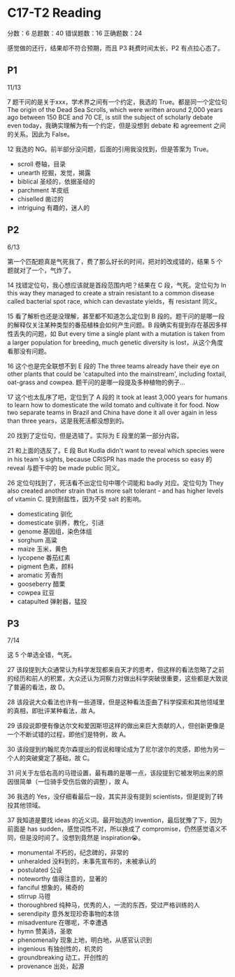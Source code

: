 # C17-T2 Reading

分数：6    总题数：40    错误题数：16   正确题数：24

感觉做的还行，结果却不符合预期，而且 P3 耗费时间太长，P2 有点拉心态了。

## P1

11/13

7 题干问的是关于xxx，学术界之间有一个约定，我选的 True。都是同一个定位句 The origin of the Dead Sea Scrolls, which were written around 2,000 years ago between 150 BCE and 70 CE, is still the subject of scholarly debate even today，我确实理解为有一个约定，但是没想到 debate 和 agreement 之间的关系。因此为 False。

12 我选的 NG。前半部分没问题，后面的引用我没找到，但是答案为 True。

- scroll 卷轴，目录
- unearth 挖掘，发觉，揭露
- biblical 圣经的，依据圣经的
- parchment 羊皮纸
- chiselled 凿过的
- intriguing 有趣的，迷人的

## P2

6/13

第一个匹配题真是气死我了，费了那么好长的时间，把对的改成错的，结果 5 个题就对了一个，气炸了。

14 找错定位句，我心想应该就是首段范围内吧？结果在 C 段，气死。定位句为 In this way they managed to create a strain resistant to a common disease called bacterial spot race, which can devastate yields，有 resistant 同义。

15 看了解析也还是没理解，甚至都不知道怎么定位到 B 段的。题干问的是哪一段的解释仅关注某种类型的番茄植株会如何产生问题。B 段确实有提到存在基因多样性丢失的问题，如 But every time a single plant with a mutation is taken from a larger population for breeding, much genetic diversity is lost，从这个角度看那没有问题。

16 这个也是完全联想不到 E 段的 The three teams already have their eye on other plants that could be 'catapulted into the mainstream', including foxtail, oat-grass and cowpea. 题干问的是哪一段提及多种植物的例子...

17 这个也太乱序了吧，定位到了 A 段的 It took at least 3,000 years for humans to learn how to domesticate the wild tomato and cultivate it for food. Now two separate teams in Brazil and China have done it all over again in less than three years，这是我死活都没想到的。

20 找到了定位句，但是选错了。实际为 E 段里的第一部分内容。

21 和上面的选反了。E 段 But Kudla didn't want to reveal which species were in his team's sights, because CRISPR has made the process so easy 的 reveal 与题干中的 be made public 同义。

26 定位句找到了，死活看不出定位句中哪个词能和 badly 对应。定位句为 They also created another strain that is more salt tolerant - and has higher levels of vitamin C. 提到耐盐性，因为不受 salt 的影响。

- domesticating 驯化
- domesticate 驯养，教化，引进
- genome 基因组，染色体组
- sorghum 高粱
- maize 玉米，黄色
- lycopene 番茄红素
- pigment 色素，颜料
- aromatic 芳香剂
- gooseberry 醋栗
- cowpea 豇豆
- catapulted 弹射器，猛投

## P3

7/14

这 5 个单选全错，气死。

27 该段提到大众通常认为科学发现都来自天才的思考，但这样的看法忽略了之前的经历和前人的积累，大众还认为洞察力对做出科学突破很重要，这些都是大致说了普遍的看法，故 D。

28 该段说大众看法也许有一些道理，但是这种看法歪曲了科学探索和其他领域里的真相，即批评某种看法，故 A。

29 该段说即便有像达尔文和爱因斯坦这样的做出来巨大贡献的人，但创新更像是一个不断试错的过程，即他们是特例，故 A。

30 该段提到约翰尼克尔森提出的假说和理论成为了尼尔波尔的灵感，即他为另一个人的突破奠定了基础，故 C。

31 问关于左低右高的马镫设置，最有趣的是哪一点，该段提到它被发明出来的原因很简单（一位骑手受伤后做的调整），故 A。

36 我选的 Yes，没仔细看最后一段，其实并没有提到 scientists，但是提到了转投其他领域。

37 我知道是要找 ideas 的近义词。最开始选的 invention，最后犹豫了下，因为前面是 has sudden，感觉词性不对，所以换成了 compromise，仍然感觉语义不同，但是没时间了。没想到竟然是 inspiration😭。

- monumental 不朽的，纪念碑的，非常的
- unheralded 没料到的，未事先宣布的，未被承认的
- postulated 公设
- noteworthy 值得注意的，显著的
- fanciful 想象的，稀奇的
- stirrup 马镫
- thoroughbred 纯种马，优秀的人，一流的东西，受过严格训练的人
- serendipity 意外发现珍奇事物的本领
- misadventure 在哪呢，不幸遭遇
- hymn 赞美诗，圣歌
- phenomenally 现象上地，明白地，从感官认识到
- ingenious 有独创性的，机灵的
- groundbreaking 动工，开创性的
- provenance 出处，起源
